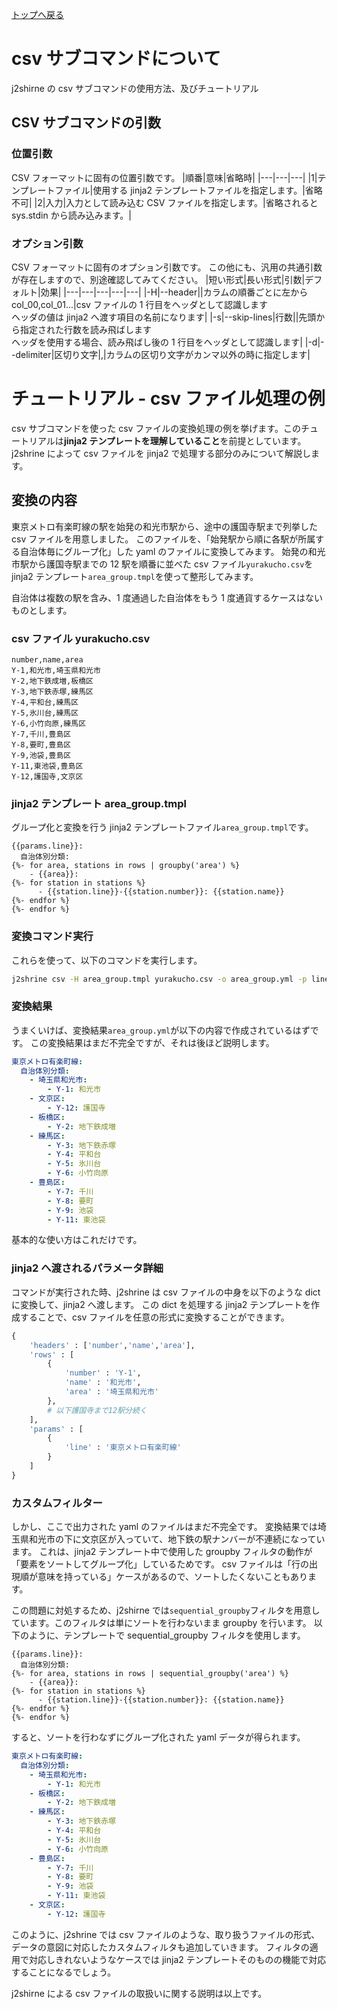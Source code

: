 [トップへ戻る](../README.md)

# csv サブコマンドについて

j2shirne の csv サブコマンドの使用方法、及びチュートリアル

## CSV サブコマンドの引数

### 位置引数

CSV フォーマットに固有の位置引数です。
|順番|意味|省略時|
|---|---|---|
|1|テンプレートファイル|使用する jinja2 テンプレートファイルを指定します。|省略不可|
|2|入力|入力として読み込む CSV ファイルを指定します。|省略されると sys.stdin から読み込みます。|

### オプション引数

CSV フォーマットに固有のオプション引数です。
この他にも、汎用の共通引数が存在しますので、別途確認してみてください。
|短い形式|長い形式|引数|デフォルト|効果|
|---|---|---|---|---|
|-H|--header||カラムの順番ごとに左から<br>col_00,col_01...|csv ファイルの 1 行目をヘッダとして認識します<br>ヘッダの値は jinja2 へ渡す項目の名前になります|
|-s|--skip-lines|行数||先頭から指定された行数を読み飛ばします<br>ヘッダを使用する場合、読み飛ばし後の 1 行目をヘッダとして認識します|
|-d|--delimiter|区切り文字|,|カラムの区切り文字がカンマ以外の時に指定します|

# チュートリアル - csv ファイル処理の例

csv サブコマンドを使った csv ファイルの変換処理の例を挙げます。このチュートリアルは**jinja2 テンプレートを理解していること**を前提としています。j2shrine によって csv ファイルを jinja2 で処理する部分のみについて解説します。

## 変換の内容

東京メトロ有楽町線の駅を始発の和光市駅から、途中の護国寺駅まで列挙した csv ファイルを用意しました。
このファイルを、「始発駅から順に各駅が所属する自治体毎にグループ化」した yaml のファイルに変換してみます。
始発の和光市駅から護国寺駅までの 12 駅を順番に並べた csv ファイル`yurakucho.csv`を jinja2 テンプレート`area_group.tmpl`を使って整形してみます。

自治体は複数の駅を含み、1 度通過した自治体をもう 1 度通貨するケースはないものとします。

### csv ファイル yurakucho.csv

```
number,name,area
Y-1,和光市,埼玉県和光市
Y-2,地下鉄成増,板橋区
Y-3,地下鉄赤塚,練馬区
Y-4,平和台,練馬区
Y-5,氷川台,練馬区
Y-6,小竹向原,練馬区
Y-7,千川,豊島区
Y-8,要町,豊島区
Y-9,池袋,豊島区
Y-11,東池袋,豊島区
Y-12,護国寺,文京区
```

### jinja2 テンプレート area_group.tmpl

グループ化と変換を行う jinja2 テンプレートファイル`area_group.tmpl`です。

```jinja2
{{params.line}}:
  自治体別分類:
{%- for area, stations in rows | groupby('area') %}
    - {{area}}:
{%- for station in stations %}
      - {{station.line}}-{{station.number}}: {{station.name}}
{%- endfor %}
{%- endfor %}
```

### 変換コマンド実行

これらを使って、以下のコマンドを実行します。

```sh
j2shrine csv -H area_group.tmpl yurakucho.csv -o area_group.yml -p line=東京メトロ有楽町線
```

### 変換結果

うまくいけば、変換結果`area_group.yml`が以下の内容で作成されているはずです。
この変換結果はまだ不完全ですが、それは後ほど説明します。

```yml
東京メトロ有楽町線:
  自治体別分類:
    - 埼玉県和光市:
        - Y-1: 和光市
    - 文京区:
        - Y-12: 護国寺
    - 板橋区:
        - Y-2: 地下鉄成増
    - 練馬区:
        - Y-3: 地下鉄赤塚
        - Y-4: 平和台
        - Y-5: 氷川台
        - Y-6: 小竹向原
    - 豊島区:
        - Y-7: 千川
        - Y-8: 要町
        - Y-9: 池袋
        - Y-11: 東池袋
```

基本的な使い方はこれだけです。

### jinja2 へ渡されるパラメータ詳細

コマンドが実行された時、j2shrine は csv ファイルの中身を以下のような dict に変換して、jinja2 へ渡します。
この dict を処理する jinja2 テンプレートを作成することで、csv ファイルを任意の形式に変換することができます。

```python
{
    'headers' : ['number','name','area'],
    'rows' : [
        {
            'number' : 'Y-1',
            'name' : '和光市',
            'area' : '埼玉県和光市'
        },
        # 以下護国寺まで12駅分続く
    ],
    'params' : [
        {
            'line' : '東京メトロ有楽町線'
        }
    ]
}
```

### カスタムフィルター

しかし、ここで出力された yaml のファイルはまだ不完全です。
変換結果では埼玉県和光市の下に文京区が入っていて、地下鉄の駅ナンバーが不連続になっています。
これは、jinja2 テンプレート中で使用した groupby フィルタの動作が「要素をソートしてグループ化」しているためです。
csv ファイルは「行の出現順が意味を持っている」ケースがあるので、ソートしたくないこともあります。

この問題に対処するため、j2shirne では`sequential_groupby`フィルタを用意しています。このフィルタは単にソートを行わないまま groupby を行います。
以下のように、テンプレートで sequential_groupby フィルタを使用します。

```jinja2
{{params.line}}:
  自治体別分類:
{%- for area, stations in rows | sequential_groupby('area') %}
    - {{area}}:
{%- for station in stations %}
      - {{station.line}}-{{station.number}}: {{station.name}}
{%- endfor %}
{%- endfor %}
```

すると、ソートを行わなずにグループ化された yaml データが得られます。

```yml
東京メトロ有楽町線:
  自治体別分類:
    - 埼玉県和光市:
        - Y-1: 和光市
    - 板橋区:
        - Y-2: 地下鉄成増
    - 練馬区:
        - Y-3: 地下鉄赤塚
        - Y-4: 平和台
        - Y-5: 氷川台
        - Y-6: 小竹向原
    - 豊島区:
        - Y-7: 千川
        - Y-8: 要町
        - Y-9: 池袋
        - Y-11: 東池袋
    - 文京区:
        - Y-12: 護国寺
```

このように、j2shrine では csv ファイルのような、取り扱うファイルの形式、データの意図に対応したカスタムフィルタも追加していきます。
フィルタの適用で対応しきれないようなケースでは jinja2 テンプレートそのものの機能で対応することになるでしょう。

j2shirne による csv ファイルの取扱いに関する説明は以上です。
